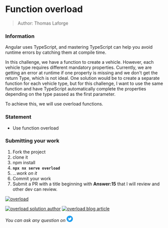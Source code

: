 <h1>Function overload</h1>

> Author: Thomas Laforge

### Information

Angular uses TypeScript, and mastering TypeScript can help you avoid runtime errors by catching them at compile time.

In this challenge, we have a function to create a vehicle. However, each vehicle type requires different mandatory properties.
Currently, we are getting an error at runtime if one property is missing and we don't get the return Type, which is not ideal.
One solution would be to create a separate function for each vehicle type, but for this challenge, I want to use the same function and have TypeScript automatically complete the properties depending on the type passed as the first parameter.

To achieve this, we will use overload functions.

### Statement

- Use function overload

### Submitting your work

1. Fork the project
2. clone it
3. npm install
4. **`npx nx serve overload`**
5. _...work on it_
6. Commit your work
7. Submit a PR with a title beginning with **Answer:15** that I will review and other dev can review.

<a href="https://github.com/tomalaforge/angular-challenges/pulls?q=label%3A15+label%3Aanswer"><img src="https://img.shields.io/badge/-Solutions-green" alt="overload"/></a>

<a href='https://github.com/tomalaforge/angular-challenges/pulls?q=label%3A15+label%3A"answer+author"'><img src="https://img.shields.io/badge/-Author solution-important" alt="overload solution author"/></a>
<a href="https://medium.com/ngconf/function-overloading-in-typescript-8236706b2c05" target="_blank" rel="noopener noreferrer"><img src="https://img.shields.io/badge/-Blog post explanation-blue" alt="overload blog article"/></a>

_You can ask any question on_ <a href="https://twitter.com/laforge_toma" target="_blank" rel="noopener noreferrer"><img src="./../../logo/twitter.svg" height=20px alt="twitter"/></a>
